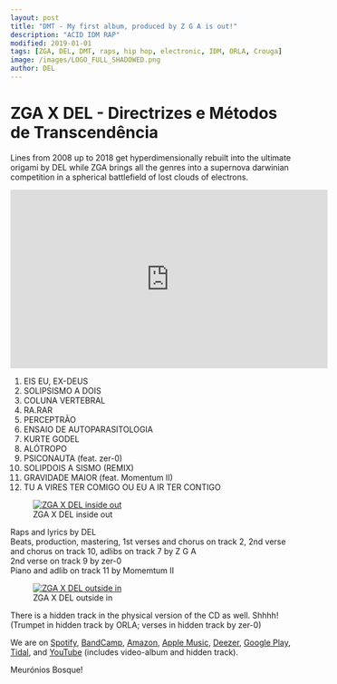 ```yaml
---
layout: post
title: "DMT - My first album, produced by Z G A is out!"
description: "ACID IDM RAP"
modified: 2019-01-01
tags: [ZGA, DEL, DMT, raps, hip hop, electronic, IDM, ORLA, Crouga]
image: /images/LOGO_FULL_SHADOWED.png
author: DEL
---
```



# ZGA X DEL - Directrizes e Métodos de Transcendência


Lines from 2008 up to 2018 get hyperdimensionally rebuilt into the ultimate origami by DEL while ZGA brings all the genres into a supernova darwinian competition in a spherical battlefield of lost clouds of electrons.

<iframe width="560" height="315" src="https://www.youtube.com/embed/videoseries?list=PLvqQBw_IW0MaXXVdYnthwLEuq2Goi1_7H" frameborder="0" allowfullscreen></iframe>

1. EIS EU, EX-DEUS 
2. SOLIPSISMO A DOIS 
3. COLUNA VERTEBRAL  
4. RA.RAR
5. PERCEPTRÃO  
6. ENSAIO DE AUTOPARASITOLOGIA
7. KURTE GODEL
8. ALÓTROPO
9. PSICONAUTA (feat. zer-0)
10. SOLIPDOIS A SISMO (REMIX)
11. GRAVIDADE MAIOR (feat. Momentum II)
12. TU A VIRES TER COMIGO OU EU A IR TER CONTIGO

<figure>
	<a href="/images/ZGAXDEL-DMT-INSIDE_CD.png" target="_blank"><img src="/images/ZGAXDEL-DMT-INSIDE_CD.png" alt="ZGA X DEL inside out"></a>
	<figcaption>ZGA X DEL inside out</figcaption>
</figure>

Raps and lyrics by DEL<br/>
Beats, production, mastering, 1st verses and chorus on track 2, 2nd verse and chorus on track 10, adlibs on track 7 by Z G A<br/>
2nd verse on track 9 by zer-0<br/>
Piano and adlib on track 11 by Momemtum II 


<figure>
	<a href="/images/ZGAXDEL-DMT-OUTSIDE.png" target="_blank"><img src="/images/ZGAXDEL-DMT-OUTSIDE.png" alt="ZGA X DEL outside in"></a>
	<figcaption>ZGA X DEL outside in</figcaption>
</figure>

There is a hidden track in the physical version of the CD as well. Shhhh!<br/>
(Trumpet in hidden track by ORLA; verses in hidden track by zer-0)

We are on <a href="https://open.spotify.com/album/3Law6Vfe908WydThe3gzyB" target="_blank">Spotify</a>, <a href="https://z-g-a.bandcamp.com/album/directrizes-e-m-todos-de-transcend-ncia" target="_blank">BandCamp</a>, <a href="https://www.amazon.co.uk/Directrizes-e-Mtodos-de-Transcendncia/dp/B07MM6G2ZT?tag=linkfirecom-21&ie=UTF8&linkCode=as2&ascsubtag=4936cb5067062a407f2d9568e27c216f" target="_blank">Amazon</a>, <a href="https://music.apple.com/gb/album/1449188648">Apple Music</a>, <a href="https://www.deezer.com/us/album/83977032" target="_blank">Deezer</a>, <a href="https://play.google.com/store/music/album/ZGAXDEL_Directrizes_e_Métodos_de_Transcendência?id=Bylkica2vpbb6nmkjbf6yepmxa4" target="_blank">Google Play</a>, <a href="https://listen.tidal.com/album/102269555" target="_blank">Tidal</a>, and <a href="https://www.youtube.com/watch?v=6YTrrNNa5M8&list=PLvqQBw_IW0MaXXVdYnthwLEuq2Goi1_7H">YouTube</a> (includes video-album and hidden track).

Meurónios Bosque!

